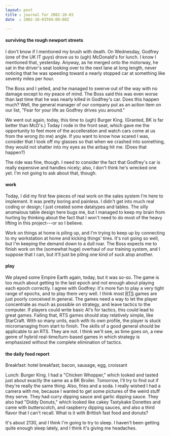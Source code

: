 ```yaml
---
layout: post
title : journal for 2002-10-03
date  : 2002-10-03T04:00:00Z

---
```

<h4>surviving the rough newport streets</h4>I don't know if I mentioned my brush with death.  On Wednesday, Godfrey (one of the UK IT guys) drove us to (ugh) McDonald's for lunch.  I know I mentioned that, yesterday.  Anyway, as he merged onto the motorway, he sat in the driver's seat looking over to the next lane at long length, never noticing that he was speeding toward a nearly stopped car at something like seventy miles per hour.

The Boss and I yelled, and he managed to swerve out of the way with no damage except to my peace of mind.  The Boss said this was even worse than last time that he was nearly killed in Godfrey's car.  Does this happen much?  Well, the general manager of our company put as an action item on our list, "Fear for your life as Godfrey drives you around."

We went out again, today, this time to (ugh) Burger King.  (Granted, BK is far better than McD's.)  Today I rode in the front seat, which gave me the opportunity to feel more of the accelleration and watch cars come at us from the wrong (to me) angle.  If you want to know how scared I was, consider that I took off my glasses so that when we crashed into something, they would not shatter into my eyes as the airbag hit me.  (Does that happen?)

The ride was fine, though.  I need to consider the fact that Godfrey's car is really expensive and handles nicely;  also, I don't think he's wrecked one yet. I'm not going to ask about that, though.<h4>work</h4>Today, I did my first few pieces of real work on the sales system I'm here to implement.  It was pretty boring and painless.  I didn't get into much real coding or design;  I just created some datatypes and tables.  The silly anomalous table design here bugs me, but I managed to keep my brain from hurting by thinking about the fact that I won't need to do most of the heavy lifting in this project---or so I believe.

Work on things at home is piling up, and I'm trying to keep up by connecting to my workstation at home and kicking things' tires.  It's not going so well, but I'm keeping the demand down to a dull roar.  The Boss expects me to finish work on the (somewhat huge) overhaul of our training system, and I suppose that I can, but it'll just be piling one kind of suck atop another.<h4>play</h4>We played some Empire Earth again, today, but it was so-so.  The game is too much about getting to the last epoch and not enough about playing each epoch correctly.  I agree with Godfrey:  it's more fun to play a very tight range of epochs, and to play them very well.  I think most <acronym title='real-time strategy'>RTS</acronym> games are just poorly conceived in general.  The games need a way to let the player concentrate as much as possible on strategy, and leave tactics to the computer.  If players could write basic AI's for tactics, this could lead to great games.  Failing that, RTS games should stay relatively simple, like StarCraft.  With so many units, each with its own profile, the player is stuck micromanaging from start to finish.  The skills of a good general should be applicable to an RTS.  They are not.  I think we'll see, as time goes on, a new genre of hybrid real-time/turn-based games in which strategy is emphasized without the complete elimination of tactics.<h4>the daily food report</h4>Breakfast:  hotel breakfast; bacon, sausage, egg, croissant

Lunch:  Burger King.  I had a "Chicken Whopper," which looked and tasted just about exactly the same as a BK Broiler.  Tomorrow, I'll try to find out if they're really the same thing.  Also, fries and a soda.  I really wished I had a camera with me, because I wanted to get some pictures of the weird stuff they serve.  They had curry dipping sauce and garlic dipping sauce.  They also had "Diddy Donuts," which looked like cakey Tastykake Donettes and came with butterscotch, and raspberry dipping sauces, and also a third flavor that I can't recall.  What is it with Brittish fast food and donuts?

It's about 2130, and I think I'm going to try to sleep.  I haven't been getting quite enough sleep lately, and I think it's giving me headaches.  

